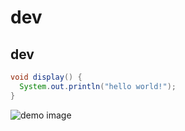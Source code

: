 # dev
## dev

```java
void display() {
  System.out.println("hello world!");
}
```

![demo image](https://res.cloudinary.com/dq17rmv0e/image/upload/v1583327092/doc%20images/000001_vl1b2f.jpg)

